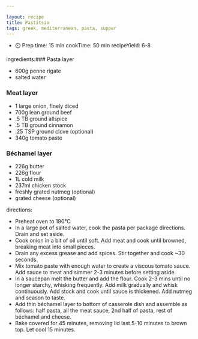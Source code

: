 ```yaml
---

layout: recipe
title: Pastítsio
tags: greek, mediterranean, pasta, supper
---
```


- ⏲️  Prep time: 15 min
cookTime: 50 min
recipeYield: 6-8

ingredients:### Pasta layer

- 600g penne rigate
- salted water

### Meat layer

- 1 large onion, finely diced
- 700g lean ground beef
- .5 TB ground allspice
- .5 TB ground cinnamon
- .25 TSP ground clove (optional)
- 340g tomato paste

### Béchamel layer

- 226g butter
- 226g flour
- 1L cold milk
- 237ml chicken stock
- freshly grated nutmeg (optional)
- grated cheese (optional)

directions:
- Preheat oven to 190°C
- In a large pot of salted water, cook the pasta per package directions. Drain and set aside.
- Cook onion in a bit of oil until soft. Add meat and cook until browned, breaking meat into small pieces.
- Drain any excess grease and add spices. Stir together and cook ~30 seconds.
- Mix tomato paste with enough water to create a viscous tomato sauce. Add sauce to meat and simmer 2-3 minutes before setting aside.
- In a saucepan melt the butter and add the flour. Cook 2-3 mins until no longer starchy, whisking frequently. Add milk gradually and whisk continuously. Add stock and cook until sauce is thickened.  Add nutmeg and season to taste.
- Add thin béchamel layer to bottom of casserole dish and assemble as follows: half pasta, all the meat sauce, 2nd half of pasta, rest of béchamel and cheese.
- Bake covered for 45 minutes, removing lid last 5-10 minutes to brown top.  Let cool 15 minutes.
